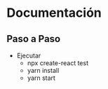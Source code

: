 # Documentación

## Paso a Paso

- Ejecutar
  - npx create-react test
  - yarn install
  - yarn start
